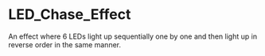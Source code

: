 # LED_Chase_Effect
An effect where 6 LEDs light up sequentially one by one and then light up in reverse order in the same manner.
